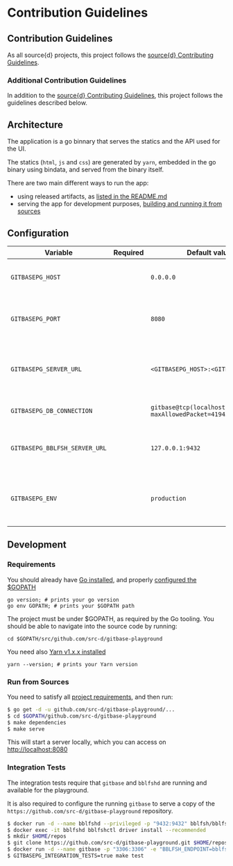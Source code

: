 # Contribution Guidelines

## Contribution Guidelines

As all source{d} projects, this project follows the [source{d} Contributing Guidelines](https://github.com/src-d/guide/blob/master/engineering/documents/CONTRIBUTING.md).

### Additional Contribution Guidelines

In addition to the [source{d} Contributing Guidelines](https://github.com/src-d/guide/blob/master/engineering/documents/CONTRIBUTING.md), this project follows the guidelines described below.

## Architecture

The application is a go binnary that serves the statics and the API used for the UI.

The statics \(`html`, `js` and `css`\) are generated by `yarn`, embedded in the go binary using bindata, and served from the binary itself.

There are two main different ways to run the app:

* using released artifacts, as [listed in the README.md](./#run-the-playground)
* serving the app for development purposes, [building and running it from sources](contributing.md#run-from-sources)

## Configuration

| Variable | Required | Default value | Meaning |
| --- | --- | --- | --- |
| `GITBASEPG_HOST` |  | `0.0.0.0` | IP address to bind the HTTP server |
| `GITBASEPG_PORT` |  | `8080` | Port address to bind the HTTP server |
| `GITBASEPG_SERVER_URL` |  | `<GITBASEPG_HOST>:<GITBASEPG_PORT>` | URL used to access the application \(i.e. public hostname\) |
| `GITBASEPG_DB_CONNECTION` |  | `gitbase@tcp(localhost:3306)/none?maxAllowedPacket=4194304` | gitbase connection string |
| `GITBASEPG_BBLFSH_SERVER_URL` |  | `127.0.0.1:9432` | Address where bblfsh server is listening |
| `GITBASEPG_ENV` |  | `production` | Sets the log level. Use `dev` to enable debug log messages |

## Development

### Requirements

You should already have [Go installed](https://golang.org/doc/install#install), and properly [configured the $GOPATH](https://github.com/golang/go/wiki/SettingGOPATH)

```text
go version; # prints your go version
go env GOPATH; # prints your $GOPATH path
```

The project must be under $GOPATH, as required by the Go tooling. You should be able to navigate into the source code by running:

```text
cd $GOPATH/src/github.com/src-d/gitbase-playground
```

You need also [Yarn v1.x.x installed](https://yarnpkg.com/en/docs/install)

```text
yarn --version; # prints your Yarn version
```

### Run from Sources

You need to satisfy all [project requirements](contributing.md#requirements), and then run:

```bash
$ go get -d -u github.com/src-d/gitbase-playground/...
$ cd $GOPATH/github.com/src-d/gitbase-playground
$ make dependencies
$ make serve
```

This will start a server locally, which you can access on [http://localhost:8080](http://localhost:8080)

### Integration Tests

The integration tests require that `gitbase` and `bblfshd` are running and available for the playground.

It is also required to configure the running `gitbase` to serve a copy of the `https://github.com/src-d/gitbase-playground` repository.

```bash
$ docker run -d --name bblfshd --privileged -p "9432:9432" bblfsh/bblfshd
$ docker exec -it bblfshd bblfshctl driver install --recommended
$ mkdir $HOME/repos
$ git clone https://github.com/src-d/gitbase-playground.git $HOME/repos/gitbase-playground
$ docker run -d --name gitbase -p "3306:3306" -e "BBLFSH_ENDPOINT=bblfshd:9432" --volume $HOME/repos:/opt/repos --link bblfshd srcd/gitbase
$ GITBASEPG_INTEGRATION_TESTS=true make test
```

